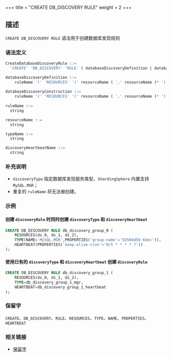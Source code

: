 +++
title = "CREATE DB_DISCOVERY RULE"
weight = 2
+++

## 描述

`CREATE DB_DISCOVERY RULE` 语法用于创建数据库发现规则

### 语法定义

```sql
CreateDatabaseDiscoveryRule ::=
  'CREATE' 'DB_DISCOVERY' 'RULE' ( databaseDiscoveryDefinition | databaseDiscoveryConstruction ) ( ',' ( databaseDiscoveryDefinition | databaseDiscoveryConstruction ) )*

databaseDiscoveryDefinition ::=
    ruleName '(' 'RESOURCES' '(' resourceName ( ',' resourceName )* ')' ',' 'TYPE' '(' 'NAME' '=' typeName ( ',' 'PROPERTIES' 'key' '=' 'value' ( ',' 'key' '=' 'value' )* )? ',' 'HEARTBEAT' '(' 'key' '=' 'value' ( ',' 'key' '=' 'value' )* ')' ')' 
    
databaseDiscoveryConstruction ::=
    ruleName '(' 'RESOURCES' '(' resourceName ( ',' resourceName )* ')' ',' 'TYPE' '=' discoveryTypeName ',' 'HEARTBEAT' '=' discoveryHeartbeatName ')'
    
ruleName ::=
  string

resourceName ::=
  string

typeName ::=
  string

discoveryHeartbeatName ::=
  string
```

### 补充说明

- `discoveryType` 指定数据库发现服务类型，`ShardingSphere` 内置支持 `MySQL.MGR`；
- 重复的 `ruleName` 将无法被创建。

### 示例

#### 创建 `discoveryRule` 时同时创建 `discoveryType` 和 `discoveryHeartbeat`

```sql
CREATE DB_DISCOVERY RULE db_discovery_group_0 (
    RESOURCES(ds_0, ds_1, ds_2),
    TYPE(NAME='MySQL.MGR',PROPERTIES('group-name'='92504d5b-6dec')),
    HEARTBEAT(PROPERTIES('keep-alive-cron'='0/5 * * * * ?'))
);
```

#### 使用已有的 `discoveryType` 和 `discoveryHeartbeat` 创建 `discoveryRule`

```sql
CREATE DB_DISCOVERY RULE db_discovery_group_1 (
    RESOURCES(ds_0, ds_1, ds_2),
    TYPE=db_discovery_group_1_mgr,
    HEARTBEAT=db_discovery_group_1_heartbeat
);
```

### 保留字

`CREATE`、`DB_DISCOVERY`、`RULE`、`RESOURCES`、`TYPE`、`NAME`、`PROPERTIES`、`HEARTBEAT`

### 相关链接

- [保留字](/cn/reference/distsql/syntax/reserved-word/)